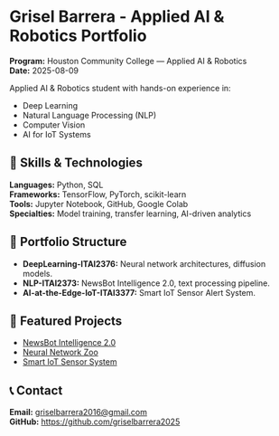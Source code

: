 # Grisel Barrera - Applied AI & Robotics Portfolio

**Program:** Houston Community College — Applied AI & Robotics  
**Date:** 2025-08-09

Applied AI & Robotics student with hands-on experience in:
- Deep Learning
- Natural Language Processing (NLP)
- Computer Vision
- AI for IoT Systems

## 🎯 Skills & Technologies
**Languages:** Python, SQL  
**Frameworks:** TensorFlow, PyTorch, scikit-learn  
**Tools:** Jupyter Notebook, GitHub, Google Colab  
**Specialties:** Model training, transfer learning, AI-driven analytics

## 📂 Portfolio Structure
- **DeepLearning-ITAI2376:** Neural network architectures, diffusion models.
- **NLP-ITAI2373:** NewsBot Intelligence 2.0, text processing pipeline.
- **AI-at-the-Edge-IoT-ITAI3377:** Smart IoT Sensor Alert System.

## 🔗 Featured Projects
- [NewsBot Intelligence 2.0](./NLP-ITAI2373/NewsBot_Intelligence_2.0/)
- [Neural Network Zoo](./DeepLearning-ITAI2376/NeuralNetworkZoo/)
- [Smart IoT Sensor System](./AI-at-the-Edge-IoT-ITAI3377/SmartSensorSystem/)

## 📞 Contact
**Email:** griselbarrera2016@gmail.com  
**GitHub:** https://github.com/griselbarrera2025
